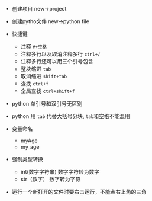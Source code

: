 - 创建项目
   new->project
- 创建pytho文件 
  new->python file
- 快捷键
  - 注释 `#+空格`
  - 注释多行以及取消注释多行 `ctrl+/`
  - 注释多行还可以用三个引号包含
  - 整块缩进 `tab`
  - 取消缩进 `shift+tab`
  - 查找 `ctrl+f`
  - 全局查找 `ctrl+shift+f`

- python 单引号和双引号无区别
- python 用 `tab` 代替大括号分块, `tab`和空格不能混用
- 变量命名
  - myAge
  - my_age
- 强制类型转换
  - int(数字字符串)  数字字符转为数字
  - str（数字） 数字转为字符
- 运行一个新打开的文件时要右击运行，不能点右上角的三角